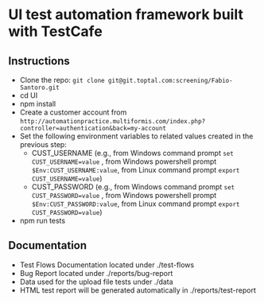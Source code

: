 # UI test automation framework built with TestCafe

## Instructions

* Clone the repo: `git clone git@git.toptal.com:screening/Fabio-Santoro.git`
* cd UI
* npm install
* Create a customer account from `http://automationpractice.multiformis.com/index.php?controller=authentication&back=my-account`
* Set the following environment variables to related values created in the previous step:
    * CUST_USERNAME (e.g., from Windows command prompt `set CUST_USERNAME=value` , from Windows powershell prompt ` $Env:CUST_USERNAME:value`, from Linux command prompt `export CUST_USERNAME=value`)
    * CUST_PASSWORD (e.g., from Windows command prompt `set CUST_PASSWORD=value` , from Windows powershell prompt ` $Env:CUST_PASSWORD:value`, from Linux command prompt `export CUST_PASSWORD=value`)
* npm run tests

## Documentation
* Test Flows Documentation located under ./test-flows
* Bug Report located under ./reports/bug-report
* Data used for the upload file tests under ./data
* HTML test report will be generated automatically in ./reports/test-report



